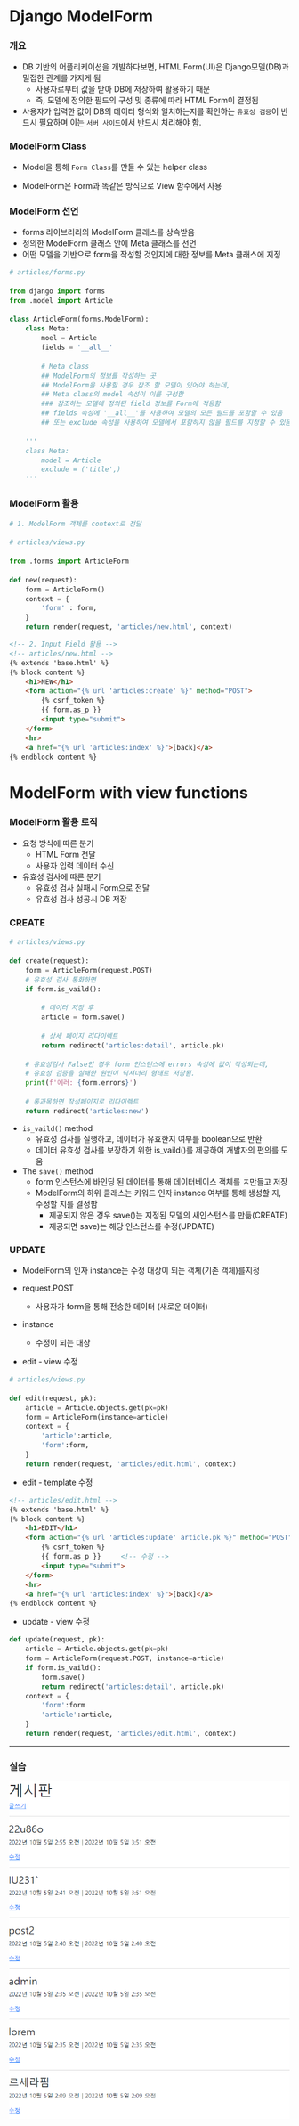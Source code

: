 # Django ModelForm

### 개요

- DB 기반의 어플리케이션을 개발하다보면, HTML Form(UI)은 Django모델(DB)과 밀접한 관계를 가지게 됨
  - 사용자로부터 값을 받아 DB에 저장하여 활용하기 때문
  - 즉, 모델에 정의한 필드의 구성 및 종류에 따라 HTML Form이 결정됨
- 사용자가 입력한 값이 DB의 데이터 형식와 일치하는지를 확인하는 `유효성 검증`이 반드시 필요하며 이는 `서버 사이드`에서 반드시 처리해야 함.



### ModelForm Class

- Model을 통해 `Form Class`를 만들 수 있는 helper class

- ModelForm은 Form과 똑같은 방식으로 View 함수에서 사용



### ModelForm 선언

- forms 라이브러리의 ModelForm 클래스를 상속받음
- 정의한 ModelForm 클래스 안에 Meta 클래스를 선언
- 어떤 모델을 기반으로 form을 작성할 것인지에 대한 정보를 Meta 클래스에 지정

```python
# articles/forms.py

from django import forms
from .model import Article

class ArticleForm(forms.ModelForm):
    class Meta:
        moel = Article
        fields = '__all__'
        
        # Meta class
        ## ModelForm의 정보를 작성하는 곳
        ## ModelForm을 사용할 경우 참조 할 모델이 있어야 하는데, 
        ## Meta class의 model 속성이 이를 구성함
        ### 참조하는 모델에 정의된 field 정보를 Form에 적용함
		## fields 속성에 '__all__'를 사용하여 모델의 모든 필드를 포함할 수 있음
        ## 또는 exclude 속성을 사용하여 모델에서 포함하지 않을 필드를 지정할 수 있음
	
    '''
    class Meta:
    	model = Article
    	exclude = ('title',)
	'''
```



### ModelForm 활용

```python
# 1. ModelForm 객체를 context로 전달

# articles/views.py

from .forms import ArticleForm

def new(request):
    form = ArticleForm()
    context = {
        'form' : form,
    }
    return render(request, 'articles/new.html', context)
```

```html
<!-- 2. Input Field 활용 -->
<!-- articles/new.html -->
{% extends 'base.html' %}
{% block content %}
	<h1>NEW</h1>
	<form action="{% url 'articles:create' %}" method="POST">
		{% csrf_token %}
        {{ form.as_p }}
        <input type="submit">
	</form>
	<hr>
	<a href="{% url 'articles:index' %}">[back]</a>
{% endblock content %}
```



# ModelForm with view functions

### ModelForm 활용 로직

- 요청 방식에 따른 분기
  - HTML Form 전달
  - 사용자 입력 데이터 수신
- 유효성 검사에 따른 분기
  - 유효성 검사 실패시 Form으로 전달
  - 유효성 검사 성공시 DB 저장



### CREATE

```python
# articles/views.py

def create(request):
    form = ArticleForm(request.POST)
    # 유효성 검사 통화하면
    if form.is_vaild():
        
        # 데이터 저장 후 
        article = form.save()
        
        # 상세 페이지 리다이렉트
        return redirect('articles:detail', article.pk)
    
    # 유효성검사 False인 경우 form 인스턴스에 errors 속성에 값이 작성되는데,
    # 유효성 검증을 실패한 원인이 딕셔너리 형태로 저장됨.
    print(f'에러: {form.errors}')
    
    # 통과목하면 작성페이지로 리다이렉트
    return redirect('articles:new')
```

- `is_vaild()` method
  - 유효성 검사를 실행하고, 데이터가 유효한지 여부를 boolean으로 반환
  - 데이터 유효성 검사를 보장하기 위한 is_vaild()를 제공하여 개발자의 편의를 도움
- The `save()` method
  - form 인스턴스에 바인딩 된 데이터를 통해 데이터베이스 객체를 ㅈ만들고 저장
  - ModelForm의 하위 클래스는 키워드 인자 instance 여부를 통해 생성할 지, 수정할 지를 결정함
    - 제공되지 않은 경우 save()는 지정된 모델의 새인스턴스를 만듦(CREATE)
    - 제공되면 save)는 해당 인스턴스를 수정(UPDATE)



### UPDATE

- ModelForm의 인자 instance는 수정 대상이 되는 객체(기존 객체)를지정
- request.POST
  - 사용자가 form을 통해 전송한 데이터 (새로운 데이터)
- instance
  - 수정이 되는 대상



- edit - view 수정

```python
# articles/views.py

def edit(request, pk):
    article = Article.objects.get(pk=pk)
    form = ArticleForm(instance=article)
    context = {
        'article':article,
        'form':form,
    }
    return render(request, 'articles/edit.html', context)
```

- edit - template 수정

```html
<!-- articles/edit.html -->
{% extends 'base.html' %}
{% block content %}
    <h1>EDIT</h1>
    <form action="{% url 'articles:update' article.pk %}" method="POST">
        {% csrf_token %}
        {{ form.as_p }}		<!-- 수정 -->
        <input type="submit">
    </form>
    <hr>
    <a href="{% url 'articles:index' %}">[back]</a>
{% endblock content %}
```

- update - view 수정

```python
def update(request, pk):
    article = Article.objects.get(pk=pk)
    form = ArticleForm(request.POST, instance=article)
    if form.is_vaild():
        form.save()
    	return redirect('articles:detail', article.pk)
    context = {
        'form':form
        'article':article,
    }
    return render(request, 'articles/edit.html', context)
```

---

### 실습

![1004](README.assets/1004.png)
